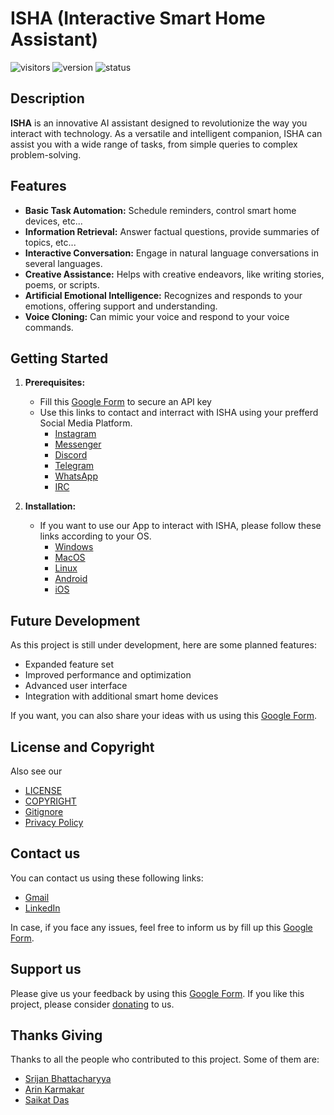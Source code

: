 # ISHA (Interactive Smart Home Assistant)

![visitors](https://visitor-badge.laobi.icu/badge?page_id=srijan-76448.ISHA)
![version](https://img.shields.io/badge/Version-BETA%200.0.1-darkblue)
![status](https://img.shields.io/badge/Status-Under%20Development-darkred)

## Description
**ISHA** is an innovative AI assistant designed to revolutionize the way you interact with technology. As a versatile and intelligent companion, ISHA can assist you with a wide range of tasks, from simple queries to complex problem-solving.

## Features
* **Basic Task Automation:** Schedule reminders, control smart home devices, etc...
* **Information Retrieval:** Answer factual questions, provide summaries of topics, etc...
* **Interactive Conversation:** Engage in natural language conversations in several languages.
* **Creative Assistance:** Helps with creative endeavors, like writing stories, poems, or scripts.
* **Artificial Emotional Intelligence:** Recognizes and responds to your emotions, offering support and understanding.
* **Voice Cloning:** Can mimic your voice and respond to your voice commands.

## Getting Started
1. **Prerequisites:** 
    - Fill this [Google Form]() to secure an API key
    - Use this links to contact and interract with ISHA using your prefferd Social Media Platform.
        - [Instagram]()
        - [Messenger]()
        - [Discord]()
        - [Telegram]()
        - [WhatsApp]()
        - [IRC]()
        <!-- - [Twitter]()
        - [LinkedIn]() -->

2. **Installation:**
    - If you want to use our App to interact with ISHA, please follow these links according to your OS.
        - [Windows]()
        - [MacOS]()
        - [Linux]()
        - [Android]()
        - [iOS]()

<!-- ## User Interface

## Limitations -->

## Future Development
As this project is still under development, here are some planned features:
* Expanded feature set
* Improved performance and optimization
* Advanced user interface
* Integration with additional smart home devices

If you want, you can also share your ideas with us using this [Google Form](https://forms.gle/BVj6GWdCGfhshh5c7).

## License and Copyright
Also see our 
- [LICENSE](LICENSE)
- [COPYRIGHT](COPYRIGHT)
- [Gitignore](.gitignore)
- [Privacy Policy](PRIVACY.md)

## Contact us
You can contact us using these following links:
- [Gmail](mailto:srijan.76448@gamil.com)
- [LinkedIn](https://www.linkedin.com/in/srijan-76448/)

In case, if you face any issues, feel free to inform us by fill up this [Google Form](https://forms.gle/BVj6GWdCGfhshh5c7).

## Support us
Please give us your feedback by using this [Google Form]().
If you like this project, please consider [donating](https://buymeacoffee.com/srijan.76448) to us.

## Thanks Giving
Thanks to all the people who contributed to this project. Some of them are:
- [Srijan Bhattacharyya](https://github.com/srijan-76448)
- [Arin Karmakar](https://github.com/GODL0111)
- [Saikat Das]()
